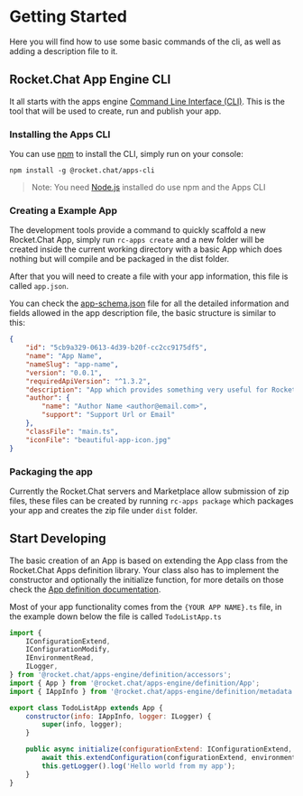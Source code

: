 # Getting Started

Here you will find how to use some basic commands of the cli, as well as adding a description file to it.

## Rocket.Chat App Engine CLI

It all starts with the apps engine [Command Line Interface (CLI)](https://github.com/RocketChat/Rocket.Chat.Apps-cli). This is the tool that will be used to create, run and publish your app.

### Installing the Apps CLI

You can use [npm](https://www.npmjs.com/) to install the CLI, simply run on your console:

`npm install -g @rocket.chat/apps-cli`

> Note: You need [Node.js](https://nodejs.org/en/) installed do use npm and the Apps CLI

### Creating a Example App

The development tools provide a command to quickly scaffold a new Rocket.Chat App, simply run `rc-apps create` and a new folder will be created inside the current working directory with a basic App which does nothing but will compile and be packaged in the dist folder.

After that you will need to create a file with your app information, this file is called `app.json`.

You can check the [app-schema.json](https://github.com/RocketChat/Rocket.Chat.Apps-cli) file for all the detailed information and fields allowed in the app description file, the basic structure is similar to this:

```json
{
    "id": "5cb9a329-0613-4d39-b20f-cc2cc9175df5",
    "name": "App Name",
    "nameSlug": "app-name",
    "version": "0.0.1",
    "requiredApiVersion": "^1.3.2",
    "description": "App which provides something very useful for Rocket.Chat users.",
    "author": {
        "name": "Author Name <author@email.com>",
        "support": "Support Url or Email"
    },
    "classFile": "main.ts",
    "iconFile": "beautiful-app-icon.jpg"
}
```

### Packaging the app

Currently the Rocket.Chat servers and Marketplace allow submission of zip files, these files can be created by running `rc-apps package`  which packages your app and creates the zip file under `dist` folder.

## Start Developing

The basic creation of an App is based on extending the App class from the Rocket.Chat Apps definition library. Your class also has to implement the constructor and optionally the initialize function, for more details on those check the [App definition documentation](https://rocketchat.github.io/Rocket.Chat.Apps-engine/classes/app.html).

Most of your app functionality comes from the `{YOUR APP NAME}.ts` file, in the example down below the file is called `TodoListApp.ts`

```javascript
import {
    IConfigurationExtend,
    IConfigurationModify,
    IEnvironmentRead,
    ILogger,
} from '@rocket.chat/apps-engine/definition/accessors';
import { App } from '@rocket.chat/apps-engine/definition/App';
import { IAppInfo } from '@rocket.chat/apps-engine/definition/metadata';

export class TodoListApp extends App {
    constructor(info: IAppInfo, logger: ILogger) {
        super(info, logger);
    }

    public async initialize(configurationExtend: IConfigurationExtend, environmentRead: IEnvironmentRead): Promise<void> {
        await this.extendConfiguration(configurationExtend, environmentRead);
        this.getLogger().log('Hello world from my app');
    }
}
```